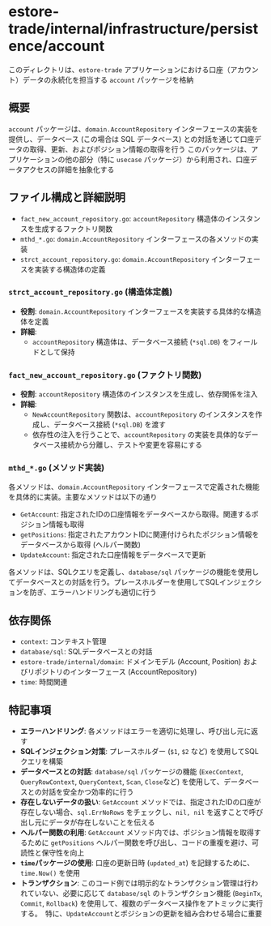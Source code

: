 # estore-trade/internal/infrastructure/persistence/account

このディレクトリは、`estore-trade` アプリケーションにおける口座（アカウント）データの永続化を担当する `account` パッケージを格納

## 概要

`account` パッケージは、`domain.AccountRepository` インターフェースの実装を提供し、データベース (この場合は SQL データベース) との対話を通じて口座データの取得、更新、およびポジション情報の取得を行う
このパッケージは、アプリケーションの他の部分（特に `usecase` パッケージ）から利用され、口座データアクセスの詳細を抽象化する

## ファイル構成と詳細説明

-   `fact_new_account_repository.go`: `accountRepository` 構造体のインスタンスを生成するファクトリ関数
-   `mthd_*.go`: `domain.AccountRepository` インターフェースの各メソッドの実装
-   `strct_account_repository.go`: `domain.AccountRepository` インターフェースを実装する構造体の定義

### `strct_account_repository.go` (構造体定義)

-   **役割**: `domain.AccountRepository` インターフェースを実装する具体的な構造体を定義
-   **詳細**:
    -   `accountRepository` 構造体は、データベース接続 (`*sql.DB`) をフィールドとして保持

### `fact_new_account_repository.go` (ファクトリ関数)

-   **役割**: `accountRepository` 構造体のインスタンスを生成し、依存関係を注入
-   **詳細**:
    -   `NewAccountRepository` 関数は、`accountRepository` のインスタンスを作成し、データベース接続 (`*sql.DB`) を渡す
    -   依存性の注入を行うことで、`accountRepository` の実装を具体的なデータベース接続から分離し、テストや変更を容易にする

### `mthd_*.go` (メソッド実装)

各メソッドは、`domain.AccountRepository` インターフェースで定義された機能を具体的に実装。主要なメソッドは以下の通り

-   `GetAccount`: 指定されたIDの口座情報をデータベースから取得。関連するポジション情報も取得
-   `getPositions`: 指定されたアカウントIDに関連付けられたポジション情報をデータベースから取得 (ヘルパー関数)
-   `UpdateAccount`: 指定された口座情報をデータベースで更新

各メソッドは、SQLクエリを定義し、`database/sql` パッケージの機能を使用してデータベースとの対話を行う。プレースホルダーを使用してSQLインジェクションを防ぎ、エラーハンドリングも適切に行う

## 依存関係

-   `context`: コンテキスト管理
-   `database/sql`: SQLデータベースとの対話
-   `estore-trade/internal/domain`: ドメインモデル (Account, Position) およびリポジトリのインターフェース (AccountRepository)
- `time`: 時間関連

## 特記事項

-   **エラーハンドリング**: 各メソッドはエラーを適切に処理し、呼び出し元に返す
-   **SQLインジェクション対策**: プレースホルダー (`$1`, `$2` など) を使用してSQLクエリを構築
-   **データベースとの対話**: `database/sql` パッケージの機能 (`ExecContext`, `QueryRowContext`, `QueryContext`, `Scan`, `Close`など) を使用して、データベースとの対話を安全かつ効率的に行う
-   **存在しないデータの扱い**: `GetAccount` メソッドでは、指定されたIDの口座が存在しない場合、`sql.ErrNoRows` をチェックし、`nil, nil` を返すことで呼び出し元にデータが存在しないことを伝える
-   **ヘルパー関数の利用**: `GetAccount` メソッド内では、ポジション情報を取得するために `getPositions` ヘルパー関数を呼び出し、コードの重複を避け、可読性と保守性を向上
-   **`time`パッケージの使用**: 口座の更新日時 (`updated_at`) を記録するために、`time.Now()` を使用
- **トランザクション**: このコード例では明示的なトランザクション管理は行われていない、必要に応じて `database/sql` のトランザクション機能 (`BeginTx`, `Commit`, `Rollback`) を使用して、複数のデータベース操作をアトミックに実行する。　特に、`UpdateAccount`とポジションの更新を組み合わせる場合に重要